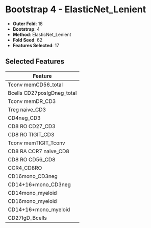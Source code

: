 # Bootstrap 4 - ElasticNet_Lenient

- **Outer Fold**: 18
- **Bootstrap**: 4
- **Method**: ElasticNet_Lenient
- **Fold Seed**: 62
- **Features Selected**: 17

## Selected Features

| Feature |
|---------|
| Tconv memCD56_total |
| Bcells CD27posIgDneg_total |
| Tconv memDR_CD3 |
| Treg naive_CD3 |
| CD4neg_CD3 |
| CD8 RO CD27_CD3 |
| CD8 RO TIGIT_CD3 |
| Tconv memTIGIT_Tconv |
| CD8 RA CCR7 naive_CD8 |
| CD8 RO CD56_CD8 |
| CCR4_CD8RO |
| CD16mono_CD3neg |
| CD14+16+mono_CD3neg |
| CD14mono_myeloid |
| CD16mono_myeloid |
| CD14+16+mono_myeloid |
| CD27IgD_Bcells |
